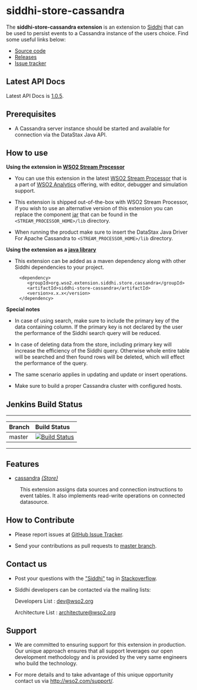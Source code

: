 siddhi-store-cassandra
======================================

The **siddhi-store-cassandra extension** is an extension to <a target="_blank" href="https://wso2.github.io/siddhi">Siddhi</a> that  can be used to persist events to a Cassandra instance of the users choice.
Find some useful links below:

* <a target="_blank" href="https://github.com/wso2-extensions/siddhi-store-cassandra">Source code</a>
* <a target="_blank" href="https://github.com/wso2-extensions/siddhi-store-cassandra/releases">Releases</a>
* <a target="_blank" href="https://github.com/wso2-extensions/siddhi-store-cassandra/issues">Issue tracker</a>

## Latest API Docs 

Latest API Docs is <a target="_blank" href="https://wso2-extensions.github.io/siddhi-store-cassandra/api/1.0.5">1.0.5</a>.

## Prerequisites

 * A Cassandra server instance should be started and available for connection via the DataStax Java API.

## How to use 

**Using the extension in <a target="_blank" href="https://github.com/wso2/product-sp">WSO2 Stream Processor</a>**

* You can use this extension in the latest <a target="_blank" href="https://github.com/wso2/product-sp/releases">WSO2 Stream Processor</a> that is a part of <a target="_blank" href="http://wso2.com/analytics?utm_source=gitanalytics&utm_campaign=gitanalytics_Jul17">WSO2 Analytics</a> offering, with editor, debugger and simulation support. 

* This extension is shipped out-of-the-box with WSO2 Stream Processor, if you wish to use an alternative version of this extension you can replace the component <a target="_blank" href="https://github.com/wso2-extensions/siddhi-store-cassandra/releases">jar</a> that can be found in the `<STREAM_PROCESSOR_HOME>/lib` directory.

* When running the product make sure to insert the DataStax Java Driver For Apache Cassandra to `<STREAM_PROCESSOR_HOME>/lib` directory.

**Using the extension as a <a target="_blank" href="https://wso2.github.io/siddhi/documentation/running-as-a-java-library">java library</a>**

* This extension can be added as a maven dependency along with other Siddhi dependencies to your project.

```
     <dependency>
        <groupId>org.wso2.extension.siddhi.store.cassandra</groupId>
        <artifactId>siddhi-store-cassandra</artifactId>
        <version>x.x.x</version>
     </dependency>
```
**Special notes**

* In case of using search, make sure to include the primary key of the data containing column. If the primary 
key is not declared by the user the performance of the Siddhi search query will be reduced.

* In case of deleting data from the store, including primary key will increase the efficiency of the Siddhi query.
Otherwise whole entire table will be searched and then found rows will be deleted, which will effect the 
performance of the query.

* The same scenario applies in updating and update or insert operations.

* Make sure to build a proper Cassandra cluster with configured hosts.

## Jenkins Build Status

---

|  Branch | Build Status |
| :------ |:------------ | 
| master  | [![Build Status](https://wso2.org/jenkins/job/siddhi/job/siddhi-store-cassandra/badge/icon)](https://wso2.org/jenkins/job/siddhi/job/siddhi-store-cassandra/) |

---

## Features

* <a target="_blank" href="https://wso2-extensions.github.io/siddhi-store-cassandra/api/1.0.5/#cassandra-store">cassandra</a> *<a target="_blank" href="https://wso2.github.io/siddhi/documentation/siddhi-4.0/#store">(Store)</a>*<br><div style="padding-left: 1em;"><p>This extension assigns data sources and connection instructions to event tables. It also implements read-write operations on connected datasource.</p></div>

## How to Contribute
 
  * Please report issues at <a target="_blank" href="https://github.com/wso2-extensions/siddhi-store-cassandra/issues">GitHub Issue Tracker</a>.
  
  * Send your contributions as pull requests to <a target="_blank" href="https://github.com/wso2-extensions/siddhi-store-cassandra/tree/master">master branch</a>. 
 
## Contact us 

 * Post your questions with the <a target="_blank" href="http://stackoverflow.com/search?q=siddhi">"Siddhi"</a> tag in <a target="_blank" href="http://stackoverflow.com/search?q=siddhi">Stackoverflow</a>. 
 
 * Siddhi developers can be contacted via the mailing lists:
 
    Developers List   : [dev@wso2.org](mailto:dev@wso2.org)
    
    Architecture List : [architecture@wso2.org](mailto:architecture@wso2.org)
 
## Support 

* We are committed to ensuring support for this extension in production. Our unique approach ensures that all support leverages our open development methodology and is provided by the very same engineers who build the technology. 

* For more details and to take advantage of this unique opportunity contact us via <a target="_blank" href="http://wso2.com/support?utm_source=gitanalytics&utm_campaign=gitanalytics_Jul17">http://wso2.com/support/</a>. 
